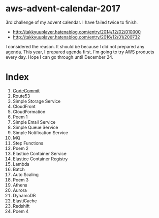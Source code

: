 # aws-advent-calendar-2017

3rd challenge of my advent calendar. I have failed twice to finish.

* http://takkyuuplayer.hatenablog.com/entry/2014/12/02/010000
* http://takkyuuplayer.hatenablog.com/entry/2016/12/01/200732

I considered the reason. It should be because I did not prepared any agenda. This year, I prepared agenda first.
I'm going to try AWS products every day. Hope I can go through until December 24.

# Index

1. [CodeCommit](https://github.com/takkyuuplayer/aws-advent-calendar-2017/blob/master/01-code-commit.md)
1. Route53
1. Simple Storage Service
1. CloudFront
1. CloudFormation
1. Poem 1
1. Simple Email Service
1. Simple Queue Service
1. Simple Notification Service
1. MQ
1. Step Functions
1. Poem 2
1. Elastice Container Service
1. Elastice Container Registry
1. Lambda
1. Batch
1. Auto Scaling
1. Poem 3
1. Athena
1. Aurora
1. DynamoDB
1. ElastiCache
1. Redshift
1. Poem 4
